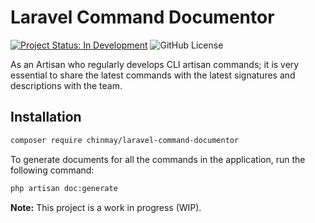 # Laravel Command Documentor

[![Project Status: In Development](https://img.shields.io/badge/Project%20Status-In%20Development-yellow.svg)](https://github.com/chinmaypurav/penny-expense-manager)
![GitHub License](https://img.shields.io/github/license/chinmaypurav/penny-expense-manager)

As an Artisan who regularly develops CLI artisan commands; 
it is very essential to share the latest commands with the latest signatures and descriptions with the team.

## Installation

```bash
composer require chinmay/laravel-command-documentor
```

To generate documents for all the commands in the application, run the following command:

```bash
php artisan doc:generate
```

**Note:** This project is a work in progress (WIP).
